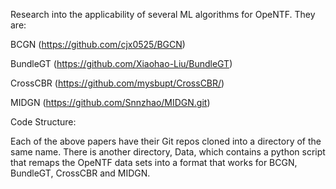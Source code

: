 Research into the applicability of several ML algorithms for OpeNTF.
They are:

BCGN (https://github.com/cjx0525/BGCN)

BundleGT (https://github.com/Xiaohao-Liu/BundleGT)

CrossCBR (https://github.com/mysbupt/CrossCBR/)

MIDGN (https://github.com/Snnzhao/MIDGN.git)

Code Structure:

Each of the above papers have their Git repos cloned into a directory of the same name.
There is another directory, Data, which contains a python script that remaps the OpeNTF data sets into a format that works for BCGN, BundleGT, CrossCBR and MIDGN.
